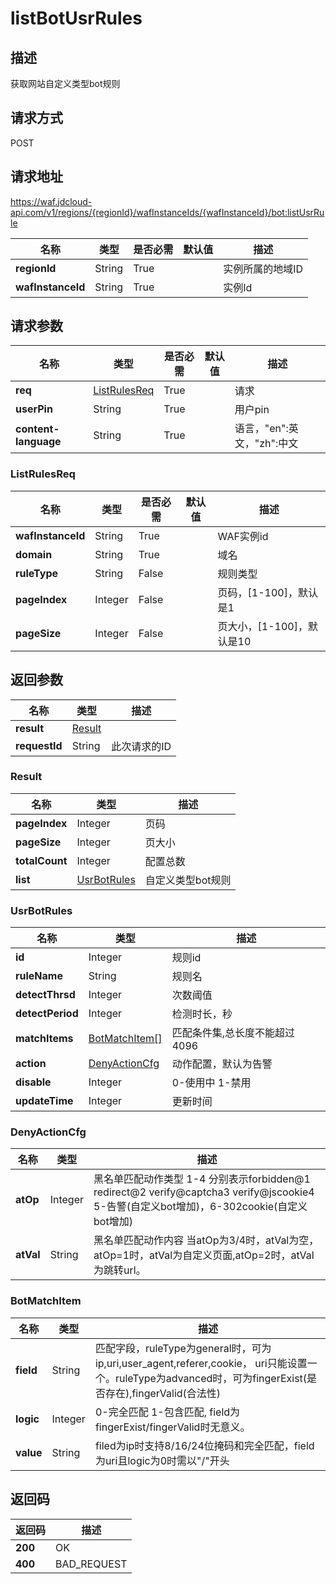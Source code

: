 # listBotUsrRules


## 描述
获取网站自定义类型bot规则

## 请求方式
POST

## 请求地址
https://waf.jdcloud-api.com/v1/regions/{regionId}/wafInstanceIds/{wafInstanceId}/bot:listUsrRule

|名称|类型|是否必需|默认值|描述|
|---|---|---|---|---|
|**regionId**|String|True| |实例所属的地域ID|
|**wafInstanceId**|String|True| |实例Id|

## 请求参数
|名称|类型|是否必需|默认值|描述|
|---|---|---|---|---|
|**req**|[ListRulesReq](listbotusrrules#listrulesreq)|True| |请求|
|**userPin**|String|True| |用户pin|
|**content-language**|String|True| |语言，"en":英文，"zh":中文|

### <div id="listrulesreq">ListRulesReq</div>
|名称|类型|是否必需|默认值|描述|
|---|---|---|---|---|
|**wafInstanceId**|String|True| |WAF实例id|
|**domain**|String|True| |域名|
|**ruleType**|String|False| |规则类型|
|**pageIndex**|Integer|False| |页码，[1-100]，默认是1|
|**pageSize**|Integer|False| |页大小，[1-100]，默认是10|

## 返回参数
|名称|类型|描述|
|---|---|---|
|**result**|[Result](listbotusrrules#result)| |
|**requestId**|String|此次请求的ID|

### <div id="result">Result</div>
|名称|类型|描述|
|---|---|---|
|**pageIndex**|Integer|页码|
|**pageSize**|Integer|页大小|
|**totalCount**|Integer|配置总数|
|**list**|[UsrBotRules](listbotusrrules#usrbotrules)|自定义类型bot规则|
### <div id="usrbotrules">UsrBotRules</div>
|名称|类型|描述|
|---|---|---|
|**id**|Integer|规则id|
|**ruleName**|String|规则名|
|**detectThrsd**|Integer|次数阈值|
|**detectPeriod**|Integer|检测时长，秒|
|**matchItems**|[BotMatchItem[]](listbotusrrules#botmatchitem)|匹配条件集,总长度不能超过4096|
|**action**|[DenyActionCfg](listbotusrrules#denyactioncfg)|动作配置，默认为告警|
|**disable**|Integer|0-使用中 1-禁用|
|**updateTime**|Integer|更新时间|
### <div id="denyactioncfg">DenyActionCfg</div>
|名称|类型|描述|
|---|---|---|
|**atOp**|Integer|黑名单匹配动作类型 1-4 分别表示forbidden@1 redirect@2 verify@captcha3 verify@jscookie4 5-告警(自定义bot增加)，6-302cookie(自定义bot增加)|
|**atVal**|String|黑名单匹配动作内容 当atOp为3/4时，atVal为空，atOp=1时，atVal为自定义页面,atOp=2时，atVal为跳转url。|
### <div id="botmatchitem">BotMatchItem</div>
|名称|类型|描述|
|---|---|---|
|**field**|String|匹配字段，ruleType为general时，可为ip,uri,user_agent,referer,cookie， uri只能设置一个。ruleType为advanced时，可为fingerExist(是否存在),fingerValid(合法性)|
|**logic**|Integer|0-完全匹配 1-包含匹配, field为fingerExist/fingerValid时无意义。|
|**value**|String|filed为ip时支持8/16/24位掩码和完全匹配，field为uri且logic为0时需以"/"开头|

## 返回码
|返回码|描述|
|---|---|
|**200**|OK|
|**400**|BAD_REQUEST|
